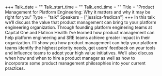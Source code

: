 +++
Talk_date = ""
Talk_start_time = ""
Talk_end_time = ""
Title = "Product Management for Platform Engineering: Why it matters and why it may be right for you"
Type = "talk"
Speakers = ["jessica-fredican"]
+++
In this talk we’ll discuss the value that product management can bring to your platform engineering organization. Through founding platform enginering teams at Capital One and Flatiron Health I’ve learned how product management can help platform engineering and SRE teams achieve greater impact in their organization. I’ll show you how product management can help your platform teams identify the highest priority needs, get users’ feedback on your tools and influence teams to adopt your high value initiatives. We’ll also discuss when how and when to hire a product manager as well as how to incorporate some product management philosophies into your current practices.
